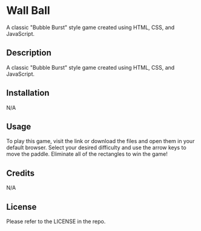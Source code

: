 # Wall Ball
A classic "Bubble Burst" style game created using HTML, CSS, and JavaScript.

## Description

A classic "Bubble Burst" style game created using HTML, CSS, and JavaScript.

## Installation

N/A

## Usage

To play this game, visit the link or download the files and open them in your default browser. Select your desired difficulty and use the arrow keys to move the paddle. Eliminate all of the rectangles to win the game!

## Credits

N/A

## License

Please refer to the LICENSE in the repo.